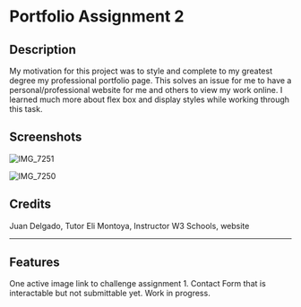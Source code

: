 # Portfolio Assignment 2

## Description

My motivation for this project was to style and complete to my greatest degree my professional portfolio page. This solves an issue for me to have a personal/professional website for me and others to view my work online.
I learned much more about flex box and display styles while working through this task. 


## Screenshots


![IMG_7251](https://user-images.githubusercontent.com/114121861/199862813-1e6b8ed8-6e1d-4c77-8c98-7bacd532c313.jpg)

![IMG_7250](https://user-images.githubusercontent.com/114121861/199862835-79a70803-05dc-41de-9851-91453bb54da7.jpg)

## Credits
Juan Delgado, Tutor
Eli Montoya, Instructor 
W3 Schools, website


---


## Features

One active image link to challenge assignment 1.
Contact Form that is interactable but not submittable yet. Work in progress.

